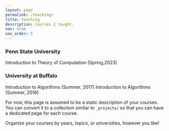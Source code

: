 ```yaml
---
layout: page
permalink: /teaching/
title: teaching
description: Courses I taught.
nav: true
nav_order: 5
---
```


### Penn State University
Introduction to Theory of Computation (Spring,2023)

### University at Buffalo
Introduction to Algorithms (Summer, 2017)
Introduction to Algorithms (Summer, 2016)




For now, this page is assumed to be a static description of your courses. You can convert it to a collection similar to `_projects/` so that you can have a dedicated page for each course.

Organize your courses by years, topics, or universities, however you like!
